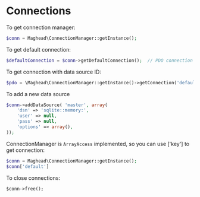 Connections
===========

To get connection manager:

```php
$conn = Maghead\ConnectionManager::getInstance();
```

To get default connection:

```php
$defaultConnection = $conn->getDefaultConnection();  // PDO connection object
```

To get connection with data source ID:

```php
$pdo = \Maghead\ConnectionManager::getInstance()->getConnection('default');
```

To add a new data source

```php
$conn->addDataSource( 'master', array( 
    'dsn' => 'sqlite::memory:',
    'user' => null,
    'pass' => null,
    'options' => array(),
));
```

ConnectionManager is `ArrayAccess` implemented, so you can use ['key'] to get connection:

```php
$conn = Maghead\ConnectionManager::getInstance();
$conn['default']
```

To close connections:

```
$conn->free();
```

